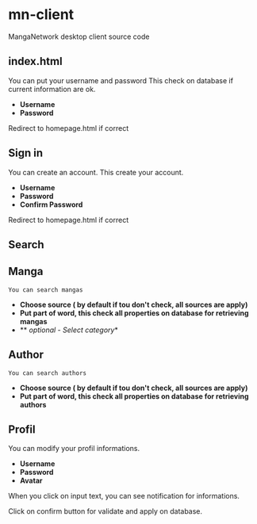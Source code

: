 # mn-client
MangaNetwork desktop client source code

## index.html

  You can put your username and password
  This check on database if current information are ok.
  * **Username**
  * **Password**
  
  Redirect to homepage.html if correct
  
## Sign in 

  You can create an account.
  This create your account.
  * **Username**
  * **Password**
   * **Confirm Password**
  
  Redirect to homepage.html if correct

## Search
  ## Manga
    You can search mangas
   * **Choose source ( by default if tou don't check, all sources are apply)**
   * **Put part of word, this check all properties on database for retrieving mangas**
   * ** *optional - Select category**
  
  ## Author
    You can search authors
   * **Choose source ( by default if tou don't check, all sources are apply)**
   * **Put part of word, this check all properties on database for retrieving authors**
## Profil
  You can modify your profil informations.
  * **Username**
  * **Password**
  * **Avatar**
    
  When you click on input text, you can see notification for informations.
  
  Click on confirm button for validate and apply on database.
  
  ## 
  
